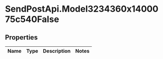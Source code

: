 # SendPostApi.Model3234360x1400075c540False

## Properties
Name | Type | Description | Notes
------------ | ------------- | ------------- | -------------


